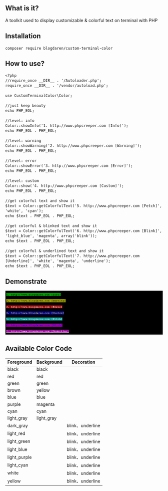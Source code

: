 ## What is it?
A toolkit used to display customizable & colorful text on terminal with PHP

## Installation
```
composer require blogdaren/custom-terminal-color
```

## How to use?
```
<?php
//require_once __DIR__ . '/Autoloader.php';
require_once __DIR__ . '/vendor/autoload.php';

use CustomTerminalColor\Color;

//just keep beauty
echo PHP_EOL;

//level: info
Color::showInfo('1. http://www.phpcreeper.com [Info]');
echo PHP_EOL . PHP_EOL;

//level: warning
Color::showWarning('2. http://www.phpcreeper.com [Warning]');
echo PHP_EOL . PHP_EOL;

//level: error
Color::showError('3. http://www.phpcreeper.com [Error]');
echo PHP_EOL . PHP_EOL;

//level: custom
Color::show('4. http://www.phpcreeper.com [Custom]');
echo PHP_EOL . PHP_EOL;

//get colorful text and show it
$text = Color::getColorfulText('5. http://www.phpcreeper.com [Fetch]', 'white', 'cyan');
echo $text . PHP_EOL . PHP_EOL;

//get colorful & blinked text and show it
$text = Color::getColorfulText('6. http://www.phpcreeper.com [Blink]', 'light_blue', 'magenta', array('blink'));
echo $text . PHP_EOL . PHP_EOL;

//get colorful & underlined text and show it
$text = Color::getColorfulText('7. http://www.phpcreeper.com [Underline]', 'white', 'magenta', 'underline');
echo $text . PHP_EOL . PHP_EOL;
```

## Demonstrate
![demo](https://github.com/blogdaren/CustomTerminalColor/blob/master/image/demo.png)

## Available Color Code
| Foreground  | Background  |  Decoration      |
| ----------  | ----------  |  ----------      |
| black       | black       |                  |
| red         | red         |                  |
| green       | green       |                  |
| brown       | yellow      |                  |
| blue        | blue        |                  |
| purple      | magenta     |                  |
| cyan        | cyan        |                  |
| light_gray  | light_gray  |                  |
| dark_gray   |             | blink、underline |
| light_red   |             | blink、underline |
| light_green |             | blink、underline |
| light_blue  |             | blink、underline |
| light_purple|             | blink、underline |
| light_cyan  |             | blink、underline |
| white       |             | blink、underline |
| yellow      |             | blink、underline |

